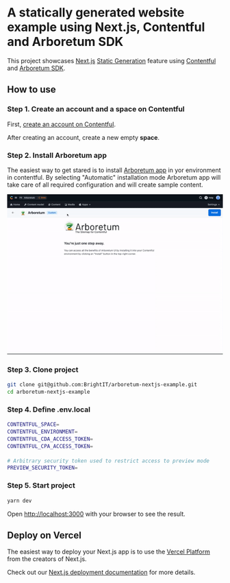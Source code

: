 # A statically generated website example using Next.js, Contentful and Arboretum SDK

This project showcases [Next.js](https://nextjs.org/) [Static Generation](https://nextjs.org/docs/basic-features/pages) feature using [Contentful](https://www.contentful.com/) and [Arboretum SDK](https://github.com/BrightIT/arboretum-sdk).

## How to use

### Step 1. Create an account and a space on Contentful

First, [create an account on Contentful](https://www.contentful.com/sign-up/).

After creating an account, create a new empty **space**.

### Step 2. Install Arboretum app

The easiest way to get stared is to install [Arboretum app](https://www.contentful.com/marketplace/contentful-app/arboretum/) in yor environment in contentful. By selecting "Automatic" installation mode Arboretum app will take care of all required configuration and will create sample content.

![](./arboretum-app-install-speedx2.gif)

### Step 3. Clone project

```bash
git clone git@github.com:BrightIT/arboretum-nextjs-example.git
cd arboretum-nextjs-example
```

### Step 4. Define .env.local

```bash
CONTENTFUL_SPACE=
CONTENTFUL_ENVIRONMENT=
CONTENTFUL_CDA_ACCESS_TOKEN=
CONTENTFUL_CPA_ACCESS_TOKEN=

# Arbitrary security token used to restrict access to preview mode
PREVIEW_SECURITY_TOKEN=
```

### Step 5. Start project
```bash
yarn dev
```
Open [http://localhost:3000](http://localhost:3000) with your browser to see the result.

## Deploy on Vercel

The easiest way to deploy your Next.js app is to use the [Vercel Platform](https://vercel.com/new?utm_medium=default-template&filter=next.js&utm_source=create-next-app&utm_campaign=create-next-app-readme) from the creators of Next.js.

Check out our [Next.js deployment documentation](https://nextjs.org/docs/deployment) for more details.
